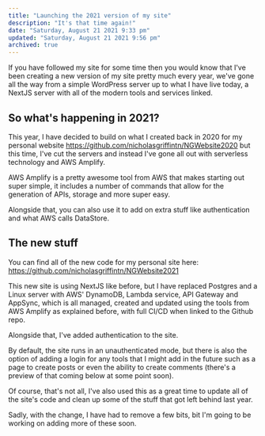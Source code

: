 ```yaml
---
title: "Launching the 2021 version of my site"
description: "It's that time again!"
date: "Saturday, August 21 2021 9:33 pm"
updated: "Saturday, August 21 2021 9:56 pm"
archived: true
---
```


If you have followed my site for some time then you would know that I've been creating a new version of my site pretty much every year, we've gone all the way from a simple WordPress server up to what I have live today, a NextJS server with all of the modern tools and services linked.

## So what's happening in 2021?

This year, I have decided to build on what I created back in 2020 for my personal website https://github.com/nicholasgriffintn/NGWebsite2020 but this time, I've cut the servers and instead I've gone all out with serverless technology and AWS Amplify.

AWS Amplify is a pretty awesome tool from AWS that makes starting out super simple, it includes a number of commands that allow for the generation of APIs, storage and more super easy.

Alongside that, you can also use it to add on extra stuff like authentication and what AWS calls DataStore.

## The new stuff

You can find all of the new code for my personal site here: https://github.com/nicholasgriffintn/NGWebsite2021

This new site is using NextJS like before, but I have replaced Postgres and a Linux server with AWS' DynamoDB, Lambda service, API Gateway and AppSync, which is all managed, created and updated using the tools from AWS Amplify as explained before, with full CI/CD when linked to the Github repo.

Alongside that, I've added authentication to the site.

By default, the site runs in an unauthenticated mode, but there is also the option of adding a login for any tools that I might add in the future such as a page to create posts or even the ability to create comments (there's a preview of that coming below at some point soon).

Of course, that's not all, I've also used this as a great time to update all of the site's code and clean up some of the stuff that got left behind last year.

Sadly, with the change, I have had to remove a few bits, bit I'm going to be working on adding more of these soon.

